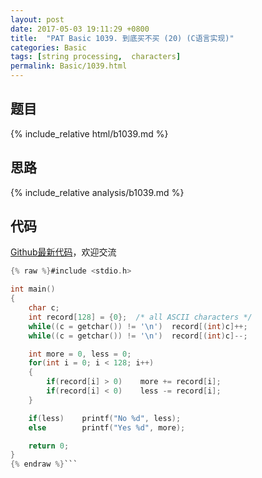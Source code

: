 ```yaml
---
layout: post
date: 2017-05-03 19:11:29 +0800
title:  "PAT Basic 1039. 到底买不买 (20) (C语言实现)"
categories: Basic
tags: [string processing,  characters]
permalink: Basic/1039.html
---
```


## 题目

{% include_relative html/b1039.md %}

## 思路

{% include_relative analysis/b1039.md %}

## 代码

[Github最新代码](https://github.com/OliverLew/PAT/blob/master/PATBasic/1039.c)，欢迎交流

```c
{% raw %}#include <stdio.h>

int main()
{
    char c;
    int record[128] = {0};  /* all ASCII characters */
    while((c = getchar()) != '\n')  record[(int)c]++;
    while((c = getchar()) != '\n')  record[(int)c]--;

    int more = 0, less = 0;
    for(int i = 0; i < 128; i++)
    {
        if(record[i] > 0)    more += record[i];
        if(record[i] < 0)    less -= record[i];
    }

    if(less)    printf("No %d", less);
    else        printf("Yes %d", more);

    return 0;
}
{% endraw %}```